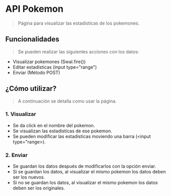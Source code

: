 # API Pokemon
> Página para visualizar las estadísticas de los pokemones.

## Funcionalidades
> Se pueden realizar las siguientes acciones con los datos:
- Visualizar pokemones (Swal.fire())
- Editar estadísticas (input type="range")
- Enviar (Método POST)

## ¿Cómo utilizar?
> A continuación se detalla como usar la página.

### 1. Visualizar
- Se da click en el nombre del pokemon.
- Se visualizan las estadisticas de ese pokemon.
- Se pueden modificar las estadisticas moviendo una barra (<input type="range>).

### 2. Enviar
- Se guardan los datos después de modificarlos con la opción enviar.
- Si se guardan los datos, al visualizar el mismo pokemon los datos deben ser los nuevos.
- Si no se guardan los datos, al visualizar el mismo pokemon los datos deben ser los originales.
